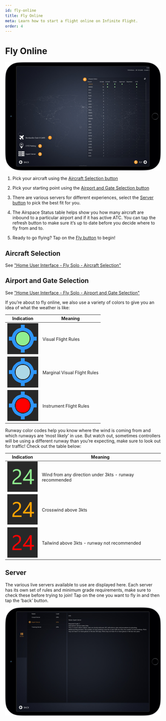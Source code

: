 ```yaml
---
id: fly-online
title: Fly Online
meta: Learn how to start a flight online on Infinite Flight.
order: 4
---
```


# Fly Online

![Online Page](_images/manual/frames/fly-online.jpg)

 

1. Pick your aircraft using the [Aircraft Selection button](/guide/getting-started/home-screen/fly-online#aircraft-selection)

   

2. Pick your starting point using the [Airport and Gate Selection button](/guide/getting-started/home-screen/fly-online#airport-and-gate-selection)

   

3. There are various servers for different experiences, select the [Server button](#server) to pick the best fit for you.

   

4.  The Airspace Status table helps show you how many aircraft are inbound to a particular airport and if it has active ATC. You can tap the refresh button to make sure it’s up to date before you decide where to fly from and to.

   

5. Ready to go flying? Tap on the [Fly button](/guide/getting-started/pilot-user-interface/fly#fly-screen) to begin!

 

## Aircraft Selection

See ["Home User Interface - Fly Solo - Aircraft Selection"](/guide/getting-started/home-screen/fly-solo#aircraft-selection)

 

## Airport and Gate Selection

See ["Home User Interface - Fly Solo - Airport and Gate Selection"](/guide/getting-started/home-screen/fly-solo#airport-and-gate-selection)



If you’re about to fly online, we also use a variety of colors to give you an idea of what the weather is like:

| Indication                                      | Meaning                      |
| ----------------------------------------------- | ---------------------------- |
| ![VFR](_images/manual/tables/weather-vfr.png)   | Visual Flight Rules          |
| ![MVFR](_images/manual/tables/weather-mvfr.png) | Marginal Visual Flight Rules |
| ![IFR](_images/manual/tables/weather-ifr.png)   | Instrument Flight Rules      |



Runway color codes help you know where the wind is coming from and which runways are ‘most likely’ in use. But watch out, sometimes controllers will be using a different runway than you’re expecting, make sure to look out for traffic! Check out the table below:

| Indication                                                 | Meaning                                                 |
| ---------------------------------------------------------- | ------------------------------------------------------- |
| ![Green Runway](_images/manual/tables/weather-green.png)   | Wind from any direction under 3kts - runway recommended |
| ![Orange Runway](_images/manual/tables/weather-orange.png) | Crosswind above 3kts                                    |
| ![Red Runway](_images/manual/tables/weather-red.png)       | Tailwind above 3kts - runway not recommended            |


## Server

 The various live servers available to use are displayed here. Each server has its own set of rules and minimum grade requirements, make sure to check these before trying to join! Tap on the one you want to fly in and then tap the ‘back’ button.

![Server Page](_images/manual/frames/server-page.jpg)

 